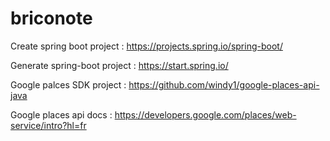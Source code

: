 # briconote
Create spring boot project : 
https://projects.spring.io/spring-boot/

Generate spring-boot project :
https://start.spring.io/

Google palces SDK project : 
https://github.com/windy1/google-places-api-java

Google places api docs : 
https://developers.google.com/places/web-service/intro?hl=fr
